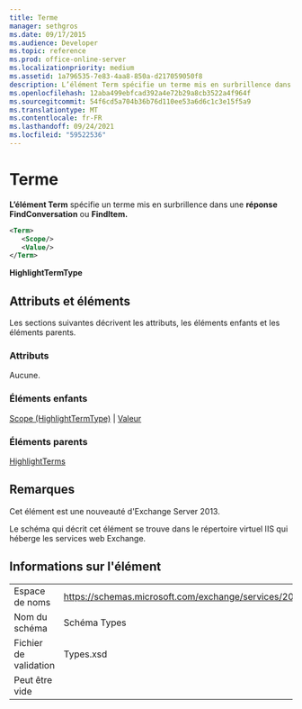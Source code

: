 ```yaml
---
title: Terme
manager: sethgros
ms.date: 09/17/2015
ms.audience: Developer
ms.topic: reference
ms.prod: office-online-server
ms.localizationpriority: medium
ms.assetid: 1a796535-7e83-4aa8-850a-d217059050f8
description: L’élément Term spécifie un terme mis en surbrillence dans une réponse FindConversation ou FindItem.
ms.openlocfilehash: 12aba499ebfcad392a4e72b29a8cb3522a4f964f
ms.sourcegitcommit: 54f6cd5a704b36b76d110ee53a6d6c1c3e15f5a9
ms.translationtype: MT
ms.contentlocale: fr-FR
ms.lasthandoff: 09/24/2021
ms.locfileid: "59522536"
---
```

# <a name="term"></a>Terme

**L’élément Term** spécifie un terme mis en surbrillence dans une **réponse FindConversation** ou **FindItem.** 
  
```XML
<Term>
   <Scope/>
   <Value/>
</Term>
```

 **HighlightTermType**
## <a name="attributes-and-elements"></a>Attributs et éléments

Les sections suivantes décrivent les attributs, les éléments enfants et les éléments parents.
  
### <a name="attributes"></a>Attributs

Aucune.
  
### <a name="child-elements"></a>Éléments enfants

[Scope (HighlightTermType)](scope-highlighttermtype.md)  |  [Valeur](value.md)
  
### <a name="parent-elements"></a>Éléments parents

[HighlightTerms](highlightterms.md)
  
## <a name="remarks"></a>Remarques

Cet élément est une nouveauté d'Exchange Server 2013.
  
Le schéma qui décrit cet élément se trouve dans le répertoire virtuel IIS qui héberge les services web Exchange.
  
## <a name="element-information"></a>Informations sur l'élément

|||
|:-----|:-----|
|Espace de noms  <br/> |https://schemas.microsoft.com/exchange/services/2006/types  <br/> |
|Nom du schéma  <br/> |Schéma Types  <br/> |
|Fichier de validation  <br/> |Types.xsd  <br/> |
|Peut être vide  <br/> ||
   

